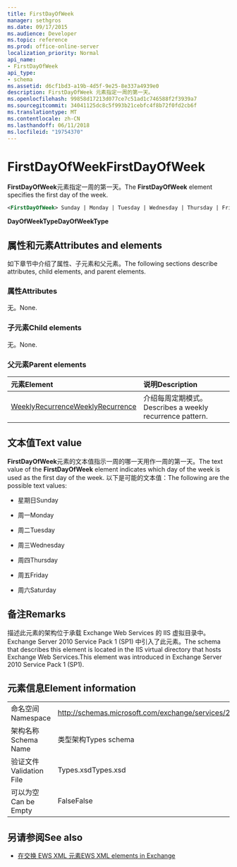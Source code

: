 ```yaml
---
title: FirstDayOfWeek
manager: sethgros
ms.date: 09/17/2015
ms.audience: Developer
ms.topic: reference
ms.prod: office-online-server
localization_priority: Normal
api_name:
- FirstDayOfWeek
api_type:
- schema
ms.assetid: d6cf1bd3-a19b-4d5f-9e25-8e337a4939e0
description: FirstDayOfWeek 元素指定一周的第一天。
ms.openlocfilehash: 99858d17213d077ce7c51ad1c746588f2f3939a7
ms.sourcegitcommit: 34041125dc8c5f993b21cebfc4f8b72f0fd2cb6f
ms.translationtype: MT
ms.contentlocale: zh-CN
ms.lasthandoff: 06/11/2018
ms.locfileid: "19754370"
---
```

# <a name="firstdayofweek"></a><span data-ttu-id="4977f-103">FirstDayOfWeek</span><span class="sxs-lookup"><span data-stu-id="4977f-103">FirstDayOfWeek</span></span>

<span data-ttu-id="4977f-104">**FirstDayOfWeek**元素指定一周的第一天。</span><span class="sxs-lookup"><span data-stu-id="4977f-104">The **FirstDayOfWeek** element specifies the first day of the week.</span></span> 
  
```XML
<FirstDayOfWeek> Sunday | Monday | Tuesday | Wednesday | Thursday | Friday | Saturday</FirstDayOfWeek>
```

 <span data-ttu-id="4977f-105">**DayOfWeekType**</span><span class="sxs-lookup"><span data-stu-id="4977f-105">**DayOfWeekType**</span></span>
## <a name="attributes-and-elements"></a><span data-ttu-id="4977f-106">属性和元素</span><span class="sxs-lookup"><span data-stu-id="4977f-106">Attributes and elements</span></span>

<span data-ttu-id="4977f-107">如下章节中介绍了属性、子元素和父元素。</span><span class="sxs-lookup"><span data-stu-id="4977f-107">The following sections describe attributes, child elements, and parent elements.</span></span>
  
### <a name="attributes"></a><span data-ttu-id="4977f-108">属性</span><span class="sxs-lookup"><span data-stu-id="4977f-108">Attributes</span></span>

<span data-ttu-id="4977f-109">无。</span><span class="sxs-lookup"><span data-stu-id="4977f-109">None.</span></span>
  
### <a name="child-elements"></a><span data-ttu-id="4977f-110">子元素</span><span class="sxs-lookup"><span data-stu-id="4977f-110">Child elements</span></span>

<span data-ttu-id="4977f-111">无。</span><span class="sxs-lookup"><span data-stu-id="4977f-111">None.</span></span>
  
### <a name="parent-elements"></a><span data-ttu-id="4977f-112">父元素</span><span class="sxs-lookup"><span data-stu-id="4977f-112">Parent elements</span></span>

|<span data-ttu-id="4977f-113">**元素**</span><span class="sxs-lookup"><span data-stu-id="4977f-113">**Element**</span></span>|<span data-ttu-id="4977f-114">**说明**</span><span class="sxs-lookup"><span data-stu-id="4977f-114">**Description**</span></span>|
|:-----|:-----|
|[<span data-ttu-id="4977f-115">WeeklyRecurrence</span><span class="sxs-lookup"><span data-stu-id="4977f-115">WeeklyRecurrence</span></span>](weeklyrecurrence.md) <br/> |<span data-ttu-id="4977f-116">介绍每周定期模式。</span><span class="sxs-lookup"><span data-stu-id="4977f-116">Describes a weekly recurrence pattern.</span></span>  <br/> |
   
## <a name="text-value"></a><span data-ttu-id="4977f-117">文本值</span><span class="sxs-lookup"><span data-stu-id="4977f-117">Text value</span></span>

<span data-ttu-id="4977f-118">**FirstDayOfWeek**元素的文本值指示一周的哪一天用作一周的第一天。</span><span class="sxs-lookup"><span data-stu-id="4977f-118">The text value of the **FirstDayOfWeek** element indicates which day of the week is used as the first day of the week.</span></span> <span data-ttu-id="4977f-119">以下是可能的文本值：</span><span class="sxs-lookup"><span data-stu-id="4977f-119">The following are the possible text values:</span></span> 
  
- <span data-ttu-id="4977f-120">星期日</span><span class="sxs-lookup"><span data-stu-id="4977f-120">Sunday</span></span>
    
- <span data-ttu-id="4977f-121">周一</span><span class="sxs-lookup"><span data-stu-id="4977f-121">Monday</span></span>
    
- <span data-ttu-id="4977f-122">周二</span><span class="sxs-lookup"><span data-stu-id="4977f-122">Tuesday</span></span>
    
- <span data-ttu-id="4977f-123">周三</span><span class="sxs-lookup"><span data-stu-id="4977f-123">Wednesday</span></span>
    
- <span data-ttu-id="4977f-124">周四</span><span class="sxs-lookup"><span data-stu-id="4977f-124">Thursday</span></span>
    
- <span data-ttu-id="4977f-125">周五</span><span class="sxs-lookup"><span data-stu-id="4977f-125">Friday</span></span>
    
- <span data-ttu-id="4977f-126">周六</span><span class="sxs-lookup"><span data-stu-id="4977f-126">Saturday</span></span>
    
## <a name="remarks"></a><span data-ttu-id="4977f-127">备注</span><span class="sxs-lookup"><span data-stu-id="4977f-127">Remarks</span></span>

<span data-ttu-id="4977f-128">描述此元素的架构位于承载 Exchange Web Services 的 IIS 虚拟目录中。Exchange Server 2010 Service Pack 1 (SP1) 中引入了此元素。</span><span class="sxs-lookup"><span data-stu-id="4977f-128">The schema that describes this element is located in the IIS virtual directory that hosts Exchange Web Services.This element was introduced in Exchange Server 2010 Service Pack 1 (SP1).</span></span>
  
## <a name="element-information"></a><span data-ttu-id="4977f-129">元素信息</span><span class="sxs-lookup"><span data-stu-id="4977f-129">Element information</span></span>

|||
|:-----|:-----|
|<span data-ttu-id="4977f-130">命名空间</span><span class="sxs-lookup"><span data-stu-id="4977f-130">Namespace</span></span>  <br/> |http://schemas.microsoft.com/exchange/services/2006/types  <br/> |
|<span data-ttu-id="4977f-131">架构名称</span><span class="sxs-lookup"><span data-stu-id="4977f-131">Schema Name</span></span>  <br/> |<span data-ttu-id="4977f-132">类型架构</span><span class="sxs-lookup"><span data-stu-id="4977f-132">Types schema</span></span>  <br/> |
|<span data-ttu-id="4977f-133">验证文件</span><span class="sxs-lookup"><span data-stu-id="4977f-133">Validation File</span></span>  <br/> |<span data-ttu-id="4977f-134">Types.xsd</span><span class="sxs-lookup"><span data-stu-id="4977f-134">Types.xsd</span></span>  <br/> |
|<span data-ttu-id="4977f-135">可以为空</span><span class="sxs-lookup"><span data-stu-id="4977f-135">Can be Empty</span></span>  <br/> |<span data-ttu-id="4977f-136">False</span><span class="sxs-lookup"><span data-stu-id="4977f-136">False</span></span>  <br/> |
   
## <a name="see-also"></a><span data-ttu-id="4977f-137">另请参阅</span><span class="sxs-lookup"><span data-stu-id="4977f-137">See also</span></span>



- [<span data-ttu-id="4977f-138">在交换 EWS XML 元素</span><span class="sxs-lookup"><span data-stu-id="4977f-138">EWS XML elements in Exchange</span></span>](ews-xml-elements-in-exchange.md)


